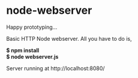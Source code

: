 node-webserver
==============

Happy prototyping...

Basic HTTP Node webserver. All you have to do is,

<strong>$ npm install </strong><br>
<strong>$ node webserver.js</strong>

Server running at http://localhost:8080/





